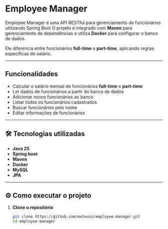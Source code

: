 
#  Employee Manager

Employee Manager é uma API RESTful para gerenciamento de funcionários utilizando Spring Boot
O projeto é integrado com **Maven** para gerenciamento de dependências e utiliza **Docker** para configurar o banco de dados.  

Ele diferencia entre funcionários **full-time** e **part-time**, aplicando regras específicas de salário.

---

##  Funcionalidades
-  Calcular o salário mensal de funcionários **full-time** e **part-time**  
-  Ler dados de funcionários a partir do banco de dados  
-  Adicionar novos funcionários ao banco  
-  Listar todos os funcionários cadastrados  
-  Buscar funcionários pelo nome  
-  Editar informações de funcionários  

---

## 🛠️ Tecnologias utilizadas
- **Java 25**
- **Spring boot**
- **Maven**  
- **Docker**
- **MySQL**
- **JPA**

---

## ⚙️ Como executar o projeto

1. **Clone o repositório**  
   ```bash
   git clone https://github.com/mxteuss/employee-manager.git
   cd employee-manager
